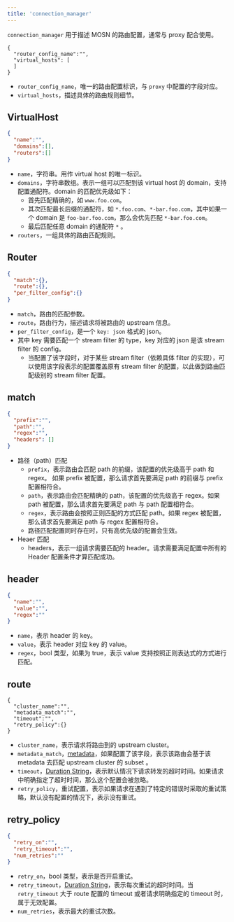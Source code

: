 ```yaml
---
title: 'connection_manager'
---
```


`connection_manager` 用于描述 MOSN 的路由配置，通常与 proxy 配合使用。

```plain
{
  "router_config_name":"",
  "virtual_hosts": [
  ]
}
```

- `router_config_name`，唯一的路由配置标识，与 `proxy` 中配置的字段对应。
- `virtual_hosts`，描述具体的路由规则细节。

## VirtualHost

```json
{
  "name":"",
  "domains":[],
  "routers":[]
}
```

- `name`，字符串。用作 virtual host 的唯一标识。
- `domains`，字符串数组。表示一组可以匹配到该 virtual host 的 domain，支持配置通配符。domain 的匹配优先级如下：
  - 首先匹配精确的，如 `www.foo.com`。
  - 其次匹配最长后缀的通配符，如 `*.foo.com`、`*-bar.foo.com`，其中如果一个 domain 是 `foo-bar.foo.com`，那么会优先匹配 `*-bar.foo.com`。
  - 最后匹配任意 domain 的通配符 `*` 。
- `routers`，一组具体的路由匹配规则。

## Router

```json
{
  "match":{},
  "route":{},
  "per_filter_config":{}
}
```

- `match`，路由的匹配参数。
- `route`，路由行为，描述请求将被路由的 upstream 信息。
- `per_filter_config`，是一个 `key: json` 格式的 json。
- 其中 key 需要匹配一个 stream filter 的 type，key 对应的 json 是该 stream filter 的 config。
  - 当配置了该字段时，对于某些 stream filter（依赖具体 filter 的实现），可以使用该字段表示的配置覆盖原有 stream filter 的配置，以此做到路由匹配级别的 stream filter 配置。

## match

```json
{
  "prefix":"",
  "path":"",
  "regex":"",
  "headers": []
}
```

- 路径（path）匹配
  - `prefix`，表示路由会匹配 path 的前缀，该配置的优先级高于 path 和 regex。 如果 prefix 被配置，那么请求首先要满足 path 的前缀与 prefix 配置相符合。
  - `path`，表示路由会匹配精确的 path，该配置的优先级高于 regex。如果 path 被配置，那么请求首先要满足 path 与 path 配置相符合。
  - `regex`，表示路由会按照正则匹配的方式匹配 path。如果 regex 被配置，那么请求首先要满足 path 与 regex 配置相符合。
  - 路径匹配配置同时存在时，只有高优先级的配置会生效。
- Heaer 匹配
  - headers，表示一组请求需要匹配的 header。请求需要满足配置中所有的 Header 配置条件才算匹配成功。

## header

```json
{
  "name":"",
  "value":"",
  "regex":""
}
```

- `name`，表示 header 的 key。
- `value`，表示 header 对应 key 的 value。
- `regex`，bool 类型，如果为 true，表示 value 支持按照正则表达式的方式进行匹配。

## route

```plain
{
  "cluster_name":"",
  "metadata_match":"",
  "timeout":"",
  "retry_policy":{}
}
```

- `cluster_name`，表示请求将路由到的 upstream cluster。
- `metadata_match`，[metadata](../../../custom#metadata)，如果配置了该字段，表示该路由会基于该 metadata 去匹配 upstream cluster 的 subset 。
- `timeout`，[Duration String](../../../custom#duration-string)，表示默认情况下请求转发的超时时间。如果请求中明确指定了超时时间，那么这个配置会被忽略。
- `retry_policy`，重试配置，表示如果请求在遇到了特定的错误时采取的重试策略，默认没有配置的情况下，表示没有重试。

## retry_policy

```json
{
  "retry_on":"",
  "retry_timeout":"",
  "num_retries":""
}
```

- `retry_on`，bool 类型，表示是否开启重试。
- `retry_timeout`，[Duration String](../../../custom#duration-string)，表示每次重试的超时时间。当 `retry_timeout` 大于 route 配置的 timeout 或者请求明确指定的 timeout 时，属于无效配置。
- `num_retries`，表示最大的重试次数。
